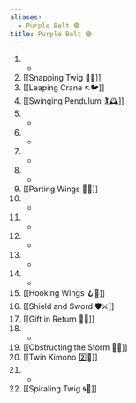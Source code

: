 ```yaml
---
aliases:
  - Purple Belt 🟣
title: Purple Belt 🟣
---
```


1. -
2. [[Snapping Twig 🔄🌳]]
3. [[Leaping Crane ↖️🐦]]
4. [[Swinging Pendulum 🏌🕰️]]
5. -
6. -
7. -
8. -
9. [[Parting Wings 🥳🪽]]
10. -
11. -
12. -
13. -
14. -
15. [[Hooking Wings 🪝🪽]]
16. [[Shield and Sword 🛡️⚔️]]
17. [[Gift in Return 🎁🔄]]
18. -
19. [[Obstructing the Storm 🚧🌀]]
20. [[Twin Kimono 2️⃣👘]]
21.  - 
22. [[Spiraling Twig 🌀🌿]]
